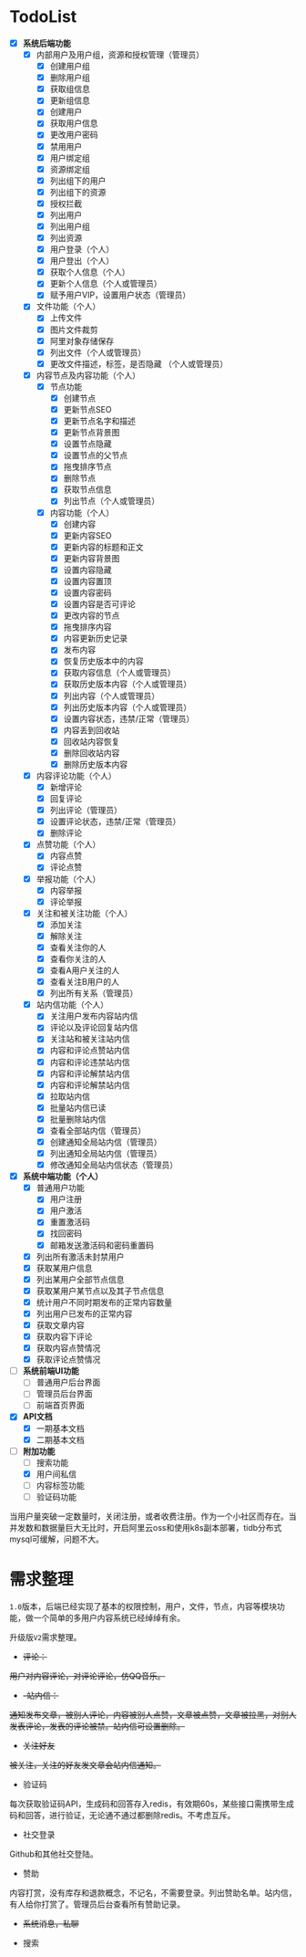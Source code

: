 # TodoList

- [x] **系统后端功能**
    - [x] 内部用户及用户组，资源和授权管理（管理员）
        - [x] 创建用户组
        - [x] 删除用户组
        - [x] 获取组信息
        - [x] 更新组信息
        - [x] 创建用户
        - [x] 获取用户信息
        - [x] 更改用户密码
        - [x] 禁用用户
        - [x] 用户绑定组
        - [x] 资源绑定组
        - [x] 列出组下的用户
        - [x] 列出组下的资源
        - [x] 授权拦截
        - [x] 列出用户
        - [x] 列出用户组
        - [x] 列出资源
        - [x] 用户登录（个人）
        - [x] 用户登出（个人）
        - [x] 获取个人信息（个人）
        - [x] 更新个人信息（个人或管理员）
        - [x] 赋予用户VIP，设置用户状态（管理员）       
    - [x] 文件功能（个人）
        - [x] 上传文件
        - [x] 图片文件裁剪
        - [x] 阿里对象存储保存
        - [x] 列出文件（个人或管理员）
        - [x] 更改文件描述，标签，是否隐藏 （个人或管理员）
    - [x] 内容节点及内容功能（个人）
        - [x] 节点功能
            - [x] 创建节点
            - [x] 更新节点SEO
            - [x] 更新节点名字和描述
            - [x] 更新节点背景图
            - [x] 设置节点隐藏
            - [x] 设置节点的父节点
            - [x] 拖曳排序节点
            - [x] 删除节点
            - [x] 获取节点信息
            - [x] 列出节点（个人或管理员）
        - [x] 内容功能（个人）
            - [x] 创建内容
            - [x] 更新内容SEO
            - [x] 更新内容的标题和正文
            - [x] 更新内容背景图
            - [x] 设置内容隐藏
            - [x] 设置内容置顶
            - [x] 设置内容密码
            - [x] 设置内容是否可评论
            - [x] 更改内容的节点
            - [x] 拖曳排序内容
            - [x] 内容更新历史记录
            - [x] 发布内容
            - [x] 恢复历史版本中的内容
            - [x] 获取内容信息（个人或管理员）
            - [x] 获取历史版本内容（个人或管理员）
            - [x] 列出内容（个人或管理员）
            - [x] 列出历史版本内容（个人或管理员）
            - [x] 设置内容状态，违禁/正常（管理员）
            - [x] 内容丢到回收站
            - [x] 回收站内容恢复
            - [x] 删除回收站内容
            - [x] 删除历史版本内容
    - [x] 内容评论功能（个人）
        - [x] 新增评论
        - [x] 回复评论
        - [x] 列出评论（管理员）
        - [x] 设置评论状态，违禁/正常（管理员）
        - [x] 删除评论
    - [x] 点赞功能（个人）
        - [x] 内容点赞
        - [x] 评论点赞
    - [x] 举报功能（个人）
        - [x] 内容举报
        - [x] 评论举报
    - [x] 关注和被关注功能（个人）
        - [x] 添加关注
        - [x] 解除关注
        - [x] 查看关注你的人
        - [x] 查看你关注的人
        - [x] 查看A用户关注的人
        - [x] 查看关注B用户的人
        - [x] 列出所有关系（管理员）
    - [x] 站内信功能（个人）
        - [x] 关注用户发布内容站内信
        - [x] 评论以及评论回复站内信
        - [x] 关注站和被关注站内信
        - [x] 内容和评论点赞站内信
        - [x] 内容和评论违禁站内信
        - [x] 内容和评论解禁站内信
        - [x] 内容和评论解禁站内信
        - [x] 拉取站内信    
        - [x] 批量站内信已读
        - [x] 批量删除站内信
        - [x] 查看全部站内信（管理员）
        - [x] 创建通知全局站内信（管理员）               
        - [x] 列出通知全局站内信（管理员）
        - [x] 修改通知全局站内信状态（管理员）
- [x] **系统中端功能（个人）**
    - [x] 普通用户功能
        - [x] 用户注册
        - [x] 用户激活
        - [x] 重置激活码
        - [x] 找回密码
        - [x] 邮箱发送激活码和密码重置码
    - [x] 列出所有激活未封禁用户
    - [x] 获取某用户信息
    - [x] 列出某用户全部节点信息
    - [x] 获取某用户某节点以及其子节点信息
    - [x] 统计用户不同时期发布的正常内容数量
    - [x] 列出用户已发布的正常内容
    - [x] 获取文章内容
    - [x] 获取内容下评论
    - [x] 获取内容点赞情况
    - [x] 获取评论点赞情况
- [ ] **系统前端UI功能**
    - [ ] 普通用户后台界面
    - [ ] 管理员后台界面
    - [ ] 前端首页界面
- [x] **API文档**
    - [x] 一期基本文档
    - [x] 二期基本文档
- [ ] **附加功能**
    - [ ] 搜索功能
    - [x] 用户间私信
    - [ ] 内容标签功能
    - [ ] 验证码功能  
    
当用户量突破一定数量时，关闭注册，或者收费注册。作为一个小社区而存在。当并发数和数据量巨大无比时，开启阿里云oss和使用k8s副本部署，tidb分布式mysql可缓解，问题不大。

# 需求整理

`1.0`版本，后端已经实现了基本的权限控制，用户，文件，节点，内容等模块功能，做一个简单的多用户内容系统已经绰绰有余。

升级版`V2`需求整理。

- ~~评论：~~

~~用户对内容评论，对评论评论，仿QQ音乐。~~

- ~~-站内信：~~

~~通知发布文章，被别人评论，内容被别人点赞，文章被点赞，文章被拉黑，对别人发表评论，发表的评论被禁。站内信可设置删除。~~

- ~~关注好友~~

~~被关注，关注的好友发文章会站内信通知。~~

- 验证码

每次获取验证码API，生成码和回答存入redis，有效期60s，某些接口需携带生成码和回答，进行验证，无论通不通过都删除redis。不考虑互斥。

- 社交登录

Github和其他社交登陆。

- 赞助

内容打赏，没有库存和退款概念，不记名，不需要登录。列出赞助名单。站内信，有人给你打赏了。管理员后台查看所有赞助记录。

- ~~系统消息，私聊~~

- 搜索